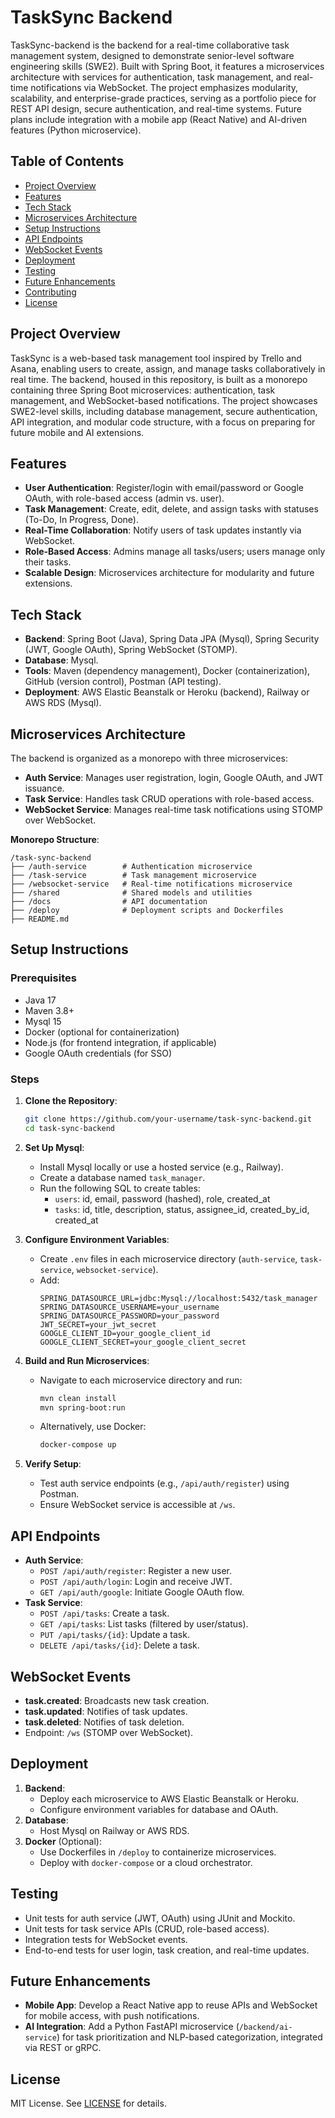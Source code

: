 # TaskSync Backend

TaskSync-backend is the backend for a real-time collaborative task management system, designed to demonstrate senior-level software engineering skills (SWE2). Built with Spring Boot, it features a microservices architecture with services for authentication, task management, and real-time notifications via WebSocket. The project emphasizes modularity, scalability, and enterprise-grade practices, serving as a portfolio piece for REST API design, secure authentication, and real-time systems. Future plans include integration with a mobile app (React Native) and AI-driven features (Python microservice).

## Table of Contents
- [Project Overview](#project-overview)
- [Features](#features)
- [Tech Stack](#tech-stack)
- [Microservices Architecture](#microservices-architecture)
- [Setup Instructions](#setup-instructions)
- [API Endpoints](#api-endpoints)
- [WebSocket Events](#websocket-events)
- [Deployment](#deployment)
- [Testing](#testing)
- [Future Enhancements](#future-enhancements)
- [Contributing](#contributing)
- [License](#license)

## Project Overview
TaskSync is a web-based task management tool inspired by Trello and Asana, enabling users to create, assign, and manage tasks collaboratively in real time. The backend, housed in this repository, is built as a monorepo containing three Spring Boot microservices: authentication, task management, and WebSocket-based notifications. The project showcases SWE2-level skills, including database management, secure authentication, API integration, and modular code structure, with a focus on preparing for future mobile and AI extensions.

## Features
- **User Authentication**: Register/login with email/password or Google OAuth, with role-based access (admin vs. user).
- **Task Management**: Create, edit, delete, and assign tasks with statuses (To-Do, In Progress, Done).
- **Real-Time Collaboration**: Notify users of task updates instantly via WebSocket.
- **Role-Based Access**: Admins manage all tasks/users; users manage only their tasks.
- **Scalable Design**: Microservices architecture for modularity and future extensions.

## Tech Stack
- **Backend**: Spring Boot (Java), Spring Data JPA (Mysql), Spring Security (JWT, Google OAuth), Spring WebSocket (STOMP).
- **Database**: Mysql.
- **Tools**: Maven (dependency management), Docker (containerization), GitHub (version control), Postman (API testing).
- **Deployment**: AWS Elastic Beanstalk or Heroku (backend), Railway or AWS RDS (Mysql).

## Microservices Architecture
The backend is organized as a monorepo with three microservices:
- **Auth Service**: Manages user registration, login, Google OAuth, and JWT issuance.
- **Task Service**: Handles task CRUD operations with role-based access.
- **WebSocket Service**: Manages real-time task notifications using STOMP over WebSocket.

**Monorepo Structure**:
```
/task-sync-backend
├── /auth-service        # Authentication microservice
├── /task-service        # Task management microservice
├── /websocket-service   # Real-time notifications microservice
├── /shared              # Shared models and utilities
├── /docs                # API documentation
├── /deploy              # Deployment scripts and Dockerfiles
├── README.md
```

## Setup Instructions
### Prerequisites
- Java 17
- Maven 3.8+
- Mysql 15
- Docker (optional for containerization)
- Node.js (for frontend integration, if applicable)
- Google OAuth credentials (for SSO)

### Steps
1. **Clone the Repository**:
   ```bash
   git clone https://github.com/your-username/task-sync-backend.git
   cd task-sync-backend
   ```

2. **Set Up Mysql**:
   - Install Mysql locally or use a hosted service (e.g., Railway).
   - Create a database named `task_manager`.
   - Run the following SQL to create tables:
     - `users`: id, email, password (hashed), role, created_at
     - `tasks`: id, title, description, status, assignee_id, created_by_id, created_at

3. **Configure Environment Variables**:
   - Create `.env` files in each microservice directory (`auth-service`, `task-service`, `websocket-service`).
   - Add:
     ```
     SPRING_DATASOURCE_URL=jdbc:Mysql://localhost:5432/task_manager
     SPRING_DATASOURCE_USERNAME=your_username
     SPRING_DATASOURCE_PASSWORD=your_password
     JWT_SECRET=your_jwt_secret
     GOOGLE_CLIENT_ID=your_google_client_id
     GOOGLE_CLIENT_SECRET=your_google_client_secret
     ```

4. **Build and Run Microservices**:
   - Navigate to each microservice directory and run:
     ```bash
     mvn clean install
     mvn spring-boot:run
     ```
   - Alternatively, use Docker:
     ```bash
     docker-compose up
     ```

5. **Verify Setup**:
   - Test auth service endpoints (e.g., `/api/auth/register`) using Postman.
   - Ensure WebSocket service is accessible at `/ws`.

## API Endpoints
- **Auth Service**:
  - `POST /api/auth/register`: Register a new user.
  - `POST /api/auth/login`: Login and receive JWT.
  - `GET /api/auth/google`: Initiate Google OAuth flow.
- **Task Service**:
  - `POST /api/tasks`: Create a task.
  - `GET /api/tasks`: List tasks (filtered by user/status).
  - `PUT /api/tasks/{id}`: Update a task.
  - `DELETE /api/tasks/{id}`: Delete a task.

## WebSocket Events
- **task.created**: Broadcasts new task creation.
- **task.updated**: Notifies of task updates.
- **task.deleted**: Notifies of task deletion.
- Endpoint: `/ws` (STOMP over WebSocket).

## Deployment
1. **Backend**:
   - Deploy each microservice to AWS Elastic Beanstalk or Heroku.
   - Configure environment variables for database and OAuth.
2. **Database**:
   - Host Mysql on Railway or AWS RDS.
3. **Docker** (Optional):
   - Use Dockerfiles in `/deploy` to containerize microservices.
   - Deploy with `docker-compose` or a cloud orchestrator.

## Testing
- Unit tests for auth service (JWT, OAuth) using JUnit and Mockito.
- Unit tests for task service APIs (CRUD, role-based access).
- Integration tests for WebSocket events.
- End-to-end tests for user login, task creation, and real-time updates.

## Future Enhancements
- **Mobile App**: Develop a React Native app to reuse APIs and WebSocket for mobile access, with push notifications.
- **AI Integration**: Add a Python FastAPI microservice (`/backend/ai-service`) for task prioritization and NLP-based categorization, integrated via REST or gRPC.

## License
MIT License. See [LICENSE](LICENSE) for details.
